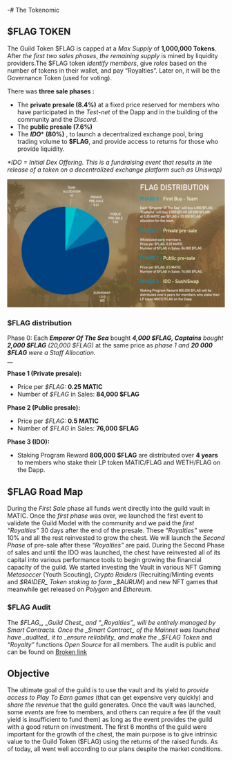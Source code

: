 -# The Tokenomic

## $FLAG TOKEN

The Guild Token $FLAG is capped at a _Max Supply_ of **1,000,000 Tokens**. After _the first two sales phases_, _the remaining supply_ is mined by liquidity providers.The $FLAG token _identify members_, give _roles_ based on the number of tokens in their wallet, and pay “Royalties”. Later on, it will be the Governance Token (used for voting).



There was **three sale phases :**

* The **private presale (8.4%)** at a fixed price reserved for members who have participated in the _Test-net_ of the Dapp and in the building of the community and the _Discord_.
* The **public presale (7.6%)**
* The _**IDO**_\* **(80%)** , to launch a decentralized exchange pool, bring trading volume to **$FLAG**, and provide access to returns for those who provide liquidity.

&#x20;_\*IDO = Initial Dex Offering. This is a fundraising event that results in the release of a token on a decentralized exchange platform such as Uniswap)_

![](<../.gitbook/assets/Capture d’écran du 2022-04-30 17-34-31.png>)

### $FLAG distribution

Phase 0: Each _**Emperor Of The Sea**_ bought _**4,000 $FLAG, Captains** bought **2,000 $FLAG**_ _(20,000 $FLAG)_ at the same price as _phase 1 and **20 000 $FLAG** were a Staff Allocation._\
__

**Phase 1 (Private presale):**

* Price per _$FLAG:_ **0.25 MATIC**
* Number of _$FLAG_ in Sales: **84,000 $FLAG**

**Phase 2 (Public presale):**

* Price per _$FLAG:_ **0.5 MATIC**
* Number of _$FLAG_ in Sales: **76,000 $FLAG**

**Phase 3 (IDO):**

* Staking Program Reward **800,000 $FLAG** are distributed over **4 years** to members who stake their LP token MATIC/FLAG and WETH/FLAG on the Dapp.

## $FLAG Road Map

During the _First Sale_ phase all funds went directly into the guild vault in MATIC. Once the _first phase_ was over, we launched the first event to validate the Guild Model with the community and we paid the _first “Royalties”_ 30 days after the end of the presale. These “_Royalties”_ were 10% and all the rest reinvested to grow the chest. We will launch the _Second Phase_ of pre-sale after these _“Royalties”_ are paid. During the Second Phase of sales and until the IDO was launched, the chest have reinvested all of its capital into various performance tools to begin growing the financial capacity of the guild. We started investing the Vault in various NFT Gaming _Metasoccer_ (Youth Scouting), _Crypto Raiders_ (Recruiting/Minting events and _$RAIDER_ Token staking to farm _$AURUM_) and new NFT games that meanwhile get released on _Polygon_ and _Ethereum_.

### $FLAG Audit

The _$FLAG_, _Guild Chest_ and “_Royalties”_ will be entirely managed by Smart Contracts. Once the _Smart Contract_ of the Mainnet was launched have _audited_ it to _ensure reliability_ and make the _$FLAG Token_ and _“Royalty”_ functions _Open Source_ for all members. The audit is public and can be found on [Broken link](broken-reference "mention")

## Objective&#x20;

The ultimate goal of the guild is to use the vault and its yield to _provide access to Play To Earn games_ (that can get expensive very quickly) and _share the revenue_ that the guild generates. Once the vault was launched, some _events_ are free to members, and others can require a fee (if the vault yield is insufficient to fund them) as long as the event provides the guild with a good return on investment. The first 6 months of the guild were important for the growth of the chest, the main purpose is to give intrinsic value to the Guild Token ($FLAG) using the returns of the raised funds. As of today, all went well according to our plans despite the market conditions.